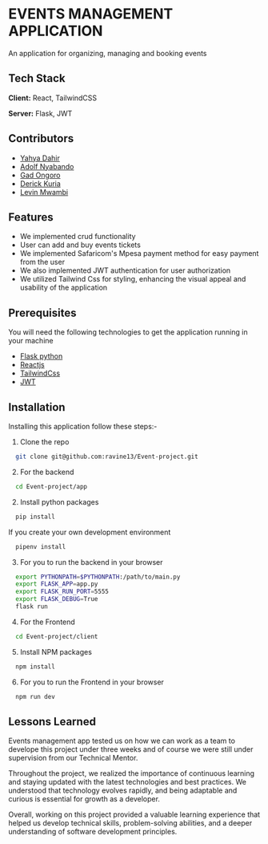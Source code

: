 
# EVENTS MANAGEMENT APPLICATION

An application for organizing, managing and booking events




## Tech Stack

**Client:** React, TailwindCSS

**Server:** Flask, JWT


## Contributors

- [Yahya Dahir](https://www.github.com/yahyacodes)
- [Adolf Nyabando](https://www.github.com/Achors)
- [Gad Ongoro](https://github.com/Gad-Ongoro)
- [Derick Kuria](https://github.com/ravine13)
- [Levin Mwambi](https://github.com/Levin-ops)



## Features

- We implemented crud functionality
- User can add and buy events tickets
- We implemented Safaricom's Mpesa payment method for easy payment from the user
- We also implemented JWT authentication for user authorization
- We utilized Tailwind Css for styling, enhancing the visual appeal and usability of the application

## Prerequisites

You will need the following technologies to get the application running in your machine

- [Flask python](https://flask.palletsprojects.com/en/3.0.x/)
- [Reactjs](https://react.dev/)
- [TailwindCss](https://tailwindcss.com/)
- [JWT](https://jwt.io/)


## Installation

Installing this application follow these steps:-

 1. Clone the repo

```bash
  git clone git@github.com:ravine13/Event-project.git
```
 2. For the backend

```bash
  cd Event-project/app
```
 2. Install python packages

```bash
  pip install
```
 If you create your own development environment

```bash
  pipenv install
```
 3. For you to run the backend in your browser

```bash
  export PYTHONPATH=$PYTHONPATH:/path/to/main.py
  export FLASK_APP=app.py
  export FLASK_RUN_PORT=5555
  export FLASK_DEBUG=True
  flask run
```
 4. For the Frontend

```bash
  cd Event-project/client
```

 5. Install NPM packages

```bash
  npm install
```
 6. For you to run the Frontend in your browser

```bash
  npm run dev
```
## Lessons Learned

Events management app tested us on how we can work as a team to develope this project under three weeks and of course we were still under supervision from our Technical Mentor.

Throughout the project, we realized the importance of continuous learning and staying updated with the latest technologies and best practices. We understood that technology evolves rapidly, and being adaptable and curious is essential for growth as a developer.

Overall, working on this project provided a valuable learning experience that helped us develop technical skills, problem-solving abilities, and a deeper understanding of software development principles.

